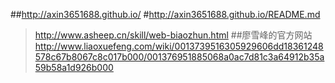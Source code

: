 ##http://axin3651688.github.io/
#http://axin3651688.github.io/README.md
>http://www.asheep.cn/skill/web-biaozhun.html
##廖雪峰的官方网站
>http://www.liaoxuefeng.com/wiki/0013739516305929606dd18361248578c67b8067c8c017b000/001376951885068a0ac7d81c3a64912b35a59b58a1d926b000